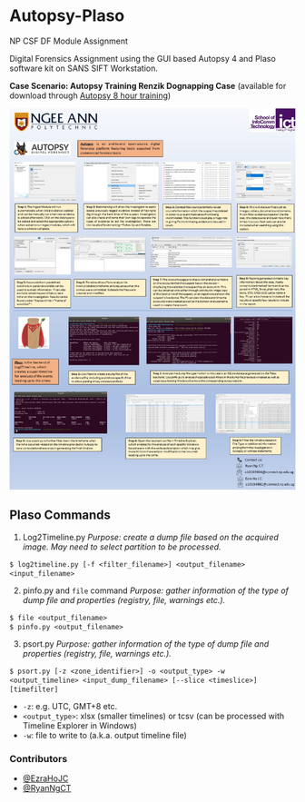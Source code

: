 # Autopsy-Plaso
NP CSF DF Module Assignment

Digital Forensics Assignment using the GUI based Autopsy 4 and Plaso software kit on SANS SIFT Workstation.

**Case Scenario: Autopsy Training Renzik Dognapping Case** (available for download through [Autopsy 8 hour training](https://dfir-training.basistech.com/courses/autopsy-basics-8-hours))


![eposter](https://github.com/RyanNgCT/Autopsy-Plaso/blob/main/DF-EPoster.jpg)

## Plaso Commands
1. Log2Timeline.py
*Purpose: create a dump file based on the acquired image. May need to select partition to be processed.*
```
$ log2timeline.py [-f <filter_filename>] <output_filename> <input_filename>
```

2. pinfo.py and `file` command
*Purpose: gather information of the type of dump file and properties (registry, file, warnings etc.).*
```
$ file <output_filename>
$ pinfo.py <output_filename>
```

3. psort.py
*Purpose: gather information of the type of dump file and properties (registry, file, warnings etc.).*
```
$ psort.py [-z <zone_identifier>] -o <output_type> -w <output_timeline> <input_dump_filename> [--slice <timeslice>] [timefilter]
```
* `-z`: e.g. UTC, GMT+8 etc.
* `<output_type>`: xlsx (smaller timelines) or tcsv (can be processed with Timeline Explorer in Windows)
* `-w`: file to write to (a.k.a. output timeline file)


### Contributors
- [@EzraHoJC](https://github.com/ezrahojc)
- [@RyanNgCT](https://github.com/ryanngct)

